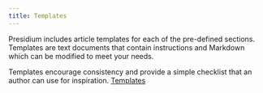 ```yaml
---
title: Templates
---
```


Presidium includes article templates for each of the pre-defined sections. Templates are text documents that contain instructions and Markdown which can be modified to meet your needs.

Templates encourage consistency and provide a simple checklist that an author can use for inspiration. [Templates]({{site.baseurl}}/best-practices/#use-article-template)
